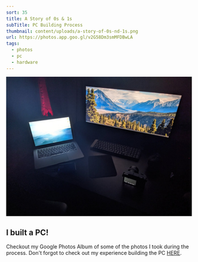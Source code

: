 ```yaml
---
sort: 35
title: A Story of 0s & 1s
subTitle: PC Building Process
thumbnail: content/uploads/a-story-of-0s-nd-1s.png
url: https://photos.app.goo.gl/v2G58Dm3smMFDBwLA
tags:
  - photos
  - pc
  - hardware
---
```


![Motherboard](content/uploads/a-story-of-0s-nd-1s-setup.jpg)

## I built a PC!

Checkout my Google Photos Album of some of the photos I took during the process.
Don't forgot to check out my experience building the PC [HERE](/blog/a-story-of-0s-1s-380p).
